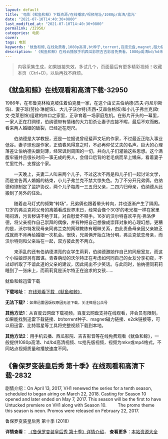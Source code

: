 ```yaml
---
layout: default
title: '电影《鱿鱼和鲸》下载资源/在线播放/视频地址/1080p/高清/蓝光'
date: "2021-07-10T14:40:30+0800"
last_modified_at: "2021-07-10T14:40:30+0800"
permalink: /32950/
categories: 电影
cover:
tags: 电影
keywords: '鱿鱼和鲸,在线免费看,1080p高清,bt种子,torrent,百度云盘,magnet,磁力链,迅雷下载资源'
description: '《鱿鱼和鲸》在线云播放手机西瓜影院吉吉影音免费看，1080p高清bd/hd未删减完整版和tc抢先枪版，mkv/mp4格式，附带bt/torrent种子、magnet/磁力链、百度云盘、网盘资源迅雷下载链接'
---
```


>内容采集生成，如果链接失效，多试几个，页面最后有更多精彩视频！收藏本页（Ctrl+D)，以后再找不麻烦。


## 《鱿鱼和鲸》在线观看和高清下载-32950

1986年，在布鲁克林帕克坡住着伯克曼一家，在这个由丈夫伯纳德(杰夫·丹尼尔斯饰)、妻子琼(劳拉·琳妮饰)、大儿子沃尔特(杰西•艾森伯格饰)和小儿子弗兰克(欧文·克莱恩饰)组建的四口之家里，正孕育着一场家庭危机。在影片开头的一幕里，一家人正在打网球，伯纳德带有情绪的大力扣杀让妻子应接不暇，最后不欢而散。看来两人婚姻的破裂，已经近在咫尺。</p>　　伯纳德是大学教授，还是一位据说曾经蜚声文坛的作家，不过最近正陷入事业低谷。妻子琼也是作家，正值春风得意之时，不必再仰仗丈夫的名声。巨大的心理落差让伯纳德尖酸刻薄，经常讽刺周围的一切，并向儿子们灌输这些思想。这个满腹牢骚并且很长时间一事无成的男人，会借口后背的老毛病而早上懒床，看着妻子忙里忙外，支撑这个家。</p>　　一天晚上，夫妻二人叫来两个儿子，不过这次不再是和儿子们一起讨论文学，而是宣告两人婚姻的结束，小儿子弗兰克不禁大惊失色。为了不分开兄弟俩，伯纳德和琼制定了监护协议，两个儿子每周一三五归父亲，二四六归母亲，伯纳德从此搬到了另外的住处。</p>　　随着走马灯式的频繁&ldquo;转场”，兄弟俩也跟着晕头转向，并也逐渐产生了隔阂。12岁的弗兰克将父母的离婚看成世界末日，经常会像个30岁的老光棍一样在家里喝闷酒，污言秽语不绝于耳，对自慰爱不释手。16岁的沃尔特喜欢平克&middot;弗洛伊德，将父亲视作自己崇拜的偶像，并有种把自己想像成崇拜对象的心理幻想。更糟的是，沃尔特发现母亲同弗兰克的网球教练有暧昧关系，由此责备母亲因父亲缺乏成就而不肯再给婚姻一次机会。很快，兄弟俩开始立场分明，弗兰克依恋母亲，而沃尔特则和父亲站在一起，双方彼此势不两立。</p>　　来添乱的还有伯纳德漂亮的女学生莉莉，伯纳德邀她作自己的同居室友，而这个小姑娘却另有图谋。青春萌动的沃尔特正在考虑如何同自己的女友分享初夜，不过却听取了不谙此道的父亲的建议，因此闹出不少笑话。与此同时，伯纳德同莉莉睡到了一张床上，而莉莉竟是沃尔特正在追求的女孩&hellip;…


鱿鱼和鲸迅雷下载

**下载地址**： [在线观看下载 《鱿鱼和鲸》](https://www.993dy.com//vod-detail-id-15830.html) 


**无法下载?**：`如果迅雷因版权原因无法下载，关注微信公众号 `

**其他方法1**：从百度云网盘下载视频，百度云网盘支持在线观看，非会员有限制，如果能找到迅雷下载链接、bt/torrent种子、magnet磁力链接、e2dk链接等，可以用迅雷、比特彗星等工具将完整视频下载到本地。

**其他方法2**：用手机云播、西瓜影院、吉吉影音等在线免费观看《鱿鱼和鲸》，一般提供1080p高清、hd/bd高清视频、tc抢先版视频，视频为mkv或mp4格式，不同站点视频质量和播放速度不同。


## 《鲁保罗变装皇后秀 第十季》在线观看和高清下载-2832

剧情介绍：On April 13, 2017, VH1 renewed the series for a tenth season, scheduled to began airing on March 22, 2018. Casting for Season 10 opened and later ended on May 7, 2017. This season will be the first to have Untucked premiere on VH1 along with Season 10.  　　The promo theme this season is neon. Promos were released on February 22, 2017.


鲁保罗变装皇后秀 第十季 (2018)

**详情查看**： [《鲁保罗变装皇后秀 第十季》详情介绍](/movie/2832/)， **查看更多**：[本站资源大全](/movie/t/all/)

